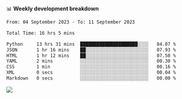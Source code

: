 📊 **Weekly development breakdown**
<!--START_SECTION:waka-->

```txt
From: 04 September 2023 - To: 11 September 2023

Total Time: 16 hrs 5 mins

Python     13 hrs 31 mins  █████████████████████░░░░   84.07 %
JSON       1 hr 16 mins    ██░░░░░░░░░░░░░░░░░░░░░░░   07.93 %
HTML       1 hr 12 mins    ██░░░░░░░░░░░░░░░░░░░░░░░   07.50 %
YAML       2 mins          ░░░░░░░░░░░░░░░░░░░░░░░░░   00.30 %
CSS        1 min           ░░░░░░░░░░░░░░░░░░░░░░░░░   00.16 %
XML        0 secs          ░░░░░░░░░░░░░░░░░░░░░░░░░   00.04 %
Markdown   0 secs          ░░░░░░░░░░░░░░░░░░░░░░░░░   00.00 %
```

<!--END_SECTION:waka-->
![](https://komarev.com/ghpvc/?username=callanwu)
